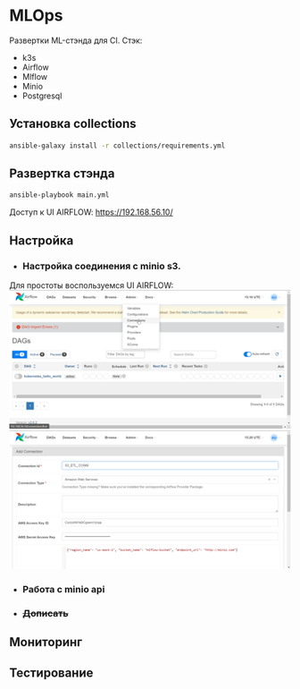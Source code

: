 # MLOps
Развертки ML-стэнда для CI. Стэк:
- k3s
- Airflow
- Mlflow
- Minio
- Postgresql

## Установка collections
```bash
ansible-galaxy install -r collections/requirements.yml 
```
## Развертка стэнда
```bash
ansible-playbook main.yml
```
Доступ к UI AIRFLOW: https://192.168.56.10/
## Настройка
- ### Настройка соединения с minio s3.
Для простоты воспользуемся UI AIRFLOW:
![alt text](./screenshots/1.png)
![alt text](./screenshots/2.png)
- ### Работа с minio api 
- ### ~~Дописать~~
## Мониторинг
## Тестирование
